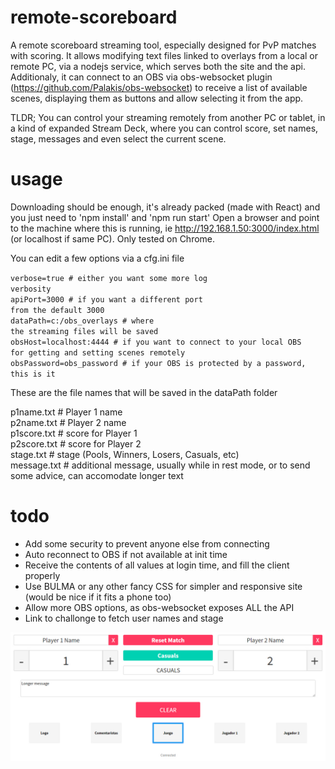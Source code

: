# remote-scoreboard
A remote scoreboard streaming tool, especially designed for PvP matches with scoring.
It allows modifying text files linked to overlays from a local or remote PC, via a nodejs service, which serves both the site and the api.
Additionaly, it can connect to an OBS via obs-websocket plugin (https://github.com/Palakis/obs-websocket) to receive a list of available scenes, displaying them as buttons and allow selecting it from the app.

TLDR; You can control your streaming remotely from another PC or tablet, in a kind of expanded Stream Deck, where you can control score, set names, stage, messages and even select the current scene.

# usage
Downloading should be enough, it's already packed (made with React) and you just need to 'npm install' and 'npm run start'
Open a browser and point to the machine where this is running, ie http://192.168.1.50:3000/index.html (or localhost if same PC). Only tested on Chrome.

You can edit a few options via a cfg.ini file

<code>verbose=true              # either you want some more log verbosity</code></br>
<code>apiPort=3000              # if you want a different port from the default 3000</code></br>
<code>dataPath=c:/obs_overlays  # where the streaming files will be saved</code></br>
<code>obsHost=localhost:4444    # if you want to connect to your local OBS for getting and setting scenes remotely</code></br>
<code>obsPassword=obs_password  # if your OBS is protected by a password, this is it</code></br>

These are the file names that will be saved in the dataPath folder

p1name.txt # Player 1 name</br>
p2name.txt # Player 2 name</br>
p1score.txt # score for Player 1</br>
p2score.txt # score for Player 2</br>
stage.txt # stage (Pools, Winners, Losers, Casuals, etc)</br>
message.txt # additional message, usually while in rest mode, or to send some advice, can accomodate longer text</br>

# todo
- Add some security to prevent anyone else from connecting
- Auto reconnect to OBS if not available at init time
- Receive the contents of all values at login time, and fill the client properly
- Use BULMA or any other fancy CSS for simpler and responsive site (would be nice if it fits a phone too)
- Allow more OBS options, as obs-websocket exposes ALL the API
- Link to challonge to fetch user names and stage

![Alt text](/remote-scoreboard.jpg?raw=true)
